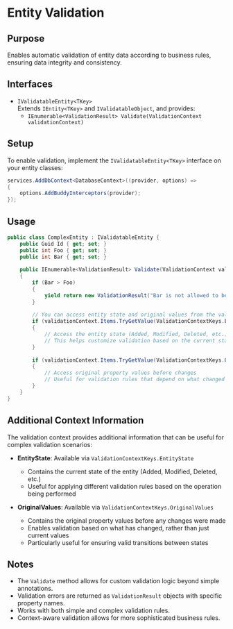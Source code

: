 # Entity Validation

## Purpose

Enables automatic validation of entity data according to business rules, ensuring data integrity and consistency.

## Interfaces

- `IValidatableEntity<TKey>`  
  Extends `IEntity<TKey>` and `IValidatableObject`, and provides:
    - `IEnumerable<ValidationResult> Validate(ValidationContext validationContext)`

## Setup

To enable validation, implement the `IValidatableEntity<TKey>` interface on your entity classes:

```csharp
services.AddDbContext<DatabaseContext>((provider, options) =>
{
    options.AddBuddyInterceptors(provider);
});
```

## Usage

```csharp 
public class ComplexEntity : IValidatableEntity { 
    public Guid Id { get; set; } 
    public int Foo { get; set; } 
    public int Bar { get; set; }
    
    public IEnumerable<ValidationResult> Validate(ValidationContext validationContext)
    {
        if (Bar > Foo)
        {
            yield return new ValidationResult("Bar is not allowed to be greater than Foo.", [nameof(Bar)]);
        }
        
        // You can access entity state and original values from the validation context
        if (validationContext.Items.TryGetValue(ValidationContextKeys.EntityState, out var entityState))
        {
            // Access the entity state (Added, Modified, Deleted, etc.)
            // This helps customize validation based on the current state of the entity
        }
        
        if (validationContext.Items.TryGetValue(ValidationContextKeys.OriginalValues, out var originalValues))
        {
            // Access original property values before changes
            // Useful for validation rules that depend on what changed
        }
    }
}

```

## Additional Context Information
The validation context provides additional information that can be useful for complex validation scenarios:
- **EntityState**: Available via `ValidationContextKeys.EntityState`
  - Contains the current state of the entity (Added, Modified, Deleted, etc.)
  - Useful for applying different validation rules based on the operation being performed

- **OriginalValues**: Available via `ValidationContextKeys.OriginalValues`
  - Contains the original property values before any changes were made
  - Enables validation based on what has changed, rather than just current values
  - Particularly useful for ensuring valid transitions between states

## Notes

- The `Validate` method allows for custom validation logic beyond simple annotations.
- Validation errors are returned as `ValidationResult` objects with specific property names.
- Works with both simple and complex validation rules.
- Context-aware validation allows for more sophisticated business rules.

